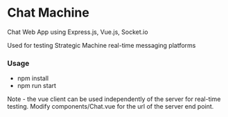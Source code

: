 # Chat Machine

Chat Web App using Express.js, Vue.js, Socket.io

Used for testing Strategic Machine real-time messaging platforms

### Usage

* npm install
* npm run start

Note - the vue client can be used independently of the server for real-time testing. Modify components/Chat.vue for the url of the server end point.
